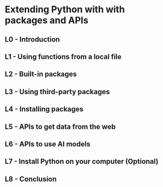 # Extending Python with with packages and APIs

## L0 - Introduction

## L1 - Using functions from a local file

## L2 - Built-in packages

## L3 - Using third-party packages

## L4 - Installing packages

## L5 - APIs to get data from the web

## L6 - APIs to use AI models

## L7 - Install Python on your computer (Optional)

## L8 - Conclusion

